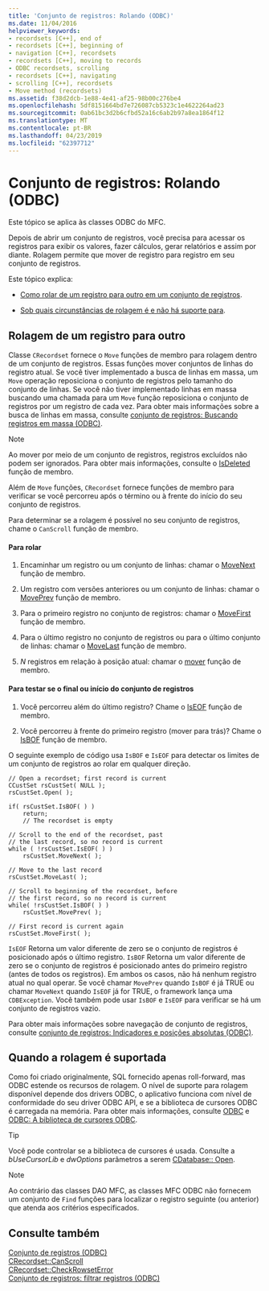 ```yaml
---
title: 'Conjunto de registros: Rolando (ODBC)'
ms.date: 11/04/2016
helpviewer_keywords:
- recordsets [C++], end of
- recordsets [C++], beginning of
- navigation [C++], recordsets
- recordsets [C++], moving to records
- ODBC recordsets, scrolling
- recordsets [C++], navigating
- scrolling [C++], recordsets
- Move method (recordsets)
ms.assetid: f38d2dcb-1e88-4e41-af25-98b00c276be4
ms.openlocfilehash: 5df8151664bd7e726087cb5323c1e4622264ad23
ms.sourcegitcommit: 0ab61bc3d2b6cfbd52a16c6ab2b97a8ea1864f12
ms.translationtype: MT
ms.contentlocale: pt-BR
ms.lasthandoff: 04/23/2019
ms.locfileid: "62397712"
---
```

# <a name="recordset-scrolling-odbc"></a>Conjunto de registros: Rolando (ODBC)

Este tópico se aplica às classes ODBC do MFC.

Depois de abrir um conjunto de registros, você precisa para acessar os registros para exibir os valores, fazer cálculos, gerar relatórios e assim por diante. Rolagem permite que mover de registro para registro em seu conjunto de registros.

Este tópico explica:

- [Como rolar de um registro para outro em um conjunto de registros](#_core_scrolling_from_one_record_to_another).

- [Sob quais circunstâncias de rolagem é e não há suporte para](#_core_when_scrolling_is_supported).

##  <a name="_core_scrolling_from_one_record_to_another"></a> Rolagem de um registro para outro

Classe `CRecordset` fornece o `Move` funções de membro para rolagem dentro de um conjunto de registros. Essas funções mover conjuntos de linhas do registro atual. Se você tiver implementado a busca de linhas em massa, um `Move` operação reposiciona o conjunto de registros pelo tamanho do conjunto de linhas. Se você não tiver implementado linhas em massa buscando uma chamada para um `Move` função reposiciona o conjunto de registros por um registro de cada vez. Para obter mais informações sobre a busca de linhas em massa, consulte [conjunto de registros: Buscando registros em massa (ODBC)](../../data/odbc/recordset-fetching-records-in-bulk-odbc.md).

> [!NOTE]
>  Ao mover por meio de um conjunto de registros, registros excluídos não podem ser ignorados. Para obter mais informações, consulte o [IsDeleted](../../mfc/reference/crecordset-class.md#isdeleted) função de membro.

Além de `Move` funções, `CRecordset` fornece funções de membro para verificar se você percorreu após o término ou à frente do início do seu conjunto de registros.

Para determinar se a rolagem é possível no seu conjunto de registros, chame o `CanScroll` função de membro.

#### <a name="to-scroll"></a>Para rolar

1. Encaminhar um registro ou um conjunto de linhas: chamar o [MoveNext](../../mfc/reference/crecordset-class.md#movenext) função de membro.

1. Um registro com versões anteriores ou um conjunto de linhas: chamar o [MovePrev](../../mfc/reference/crecordset-class.md#moveprev) função de membro.

1. Para o primeiro registro no conjunto de registros: chamar o [MoveFirst](../../mfc/reference/crecordset-class.md#movefirst) função de membro.

1. Para o último registro no conjunto de registros ou para o último conjunto de linhas: chamar o [MoveLast](../../mfc/reference/crecordset-class.md#movelast) função de membro.

1. *N* registros em relação à posição atual: chamar o [mover](../../mfc/reference/crecordset-class.md#move) função de membro.

#### <a name="to-test-for-the-end-or-the-beginning-of-the-recordset"></a>Para testar se o final ou início do conjunto de registros

1. Você percorreu além do último registro? Chame o [IsEOF](../../mfc/reference/crecordset-class.md#iseof) função de membro.

1. Você percorreu à frente do primeiro registro (mover para trás)? Chame o [IsBOF](../../mfc/reference/crecordset-class.md#isbof) função de membro.

O seguinte exemplo de código usa `IsBOF` e `IsEOF` para detectar os limites de um conjunto de registros ao rolar em qualquer direção.

```
// Open a recordset; first record is current
CCustSet rsCustSet( NULL );
rsCustSet.Open( );

if( rsCustSet.IsBOF( ) )
    return;
    // The recordset is empty

// Scroll to the end of the recordset, past
// the last record, so no record is current
while ( !rsCustSet.IsEOF( ) )
    rsCustSet.MoveNext( );

// Move to the last record
rsCustSet.MoveLast( );

// Scroll to beginning of the recordset, before
// the first record, so no record is current
while( !rsCustSet.IsBOF( ) )
    rsCustSet.MovePrev( );

// First record is current again
rsCustSet.MoveFirst( );
```

`IsEOF` Retorna um valor diferente de zero se o conjunto de registros é posicionado após o último registro. `IsBOF` Retorna um valor diferente de zero se o conjunto de registros é posicionado antes do primeiro registro (antes de todos os registros). Em ambos os casos, não há nenhum registro atual no qual operar. Se você chamar `MovePrev` quando `IsBOF` é já TRUE ou chamar `MoveNext` quando `IsEOF` já for TRUE, o framework lança uma `CDBException`. Você também pode usar `IsBOF` e `IsEOF` para verificar se há um conjunto de registros vazio.

Para obter mais informações sobre navegação de conjunto de registros, consulte [conjunto de registros: Indicadores e posições absolutas (ODBC)](../../data/odbc/recordset-bookmarks-and-absolute-positions-odbc.md).

##  <a name="_core_when_scrolling_is_supported"></a> Quando a rolagem é suportada

Como foi criado originalmente, SQL fornecido apenas roll-forward, mas ODBC estende os recursos de rolagem. O nível de suporte para rolagem disponível depende dos drivers ODBC, o aplicativo funciona com nível de conformidade do seu driver ODBC API, e se a biblioteca de cursores ODBC é carregada na memória. Para obter mais informações, consulte [ODBC](../../data/odbc/odbc-basics.md) e [ODBC: A biblioteca de cursores ODBC](../../data/odbc/odbc-the-odbc-cursor-library.md).

> [!TIP]
>  Você pode controlar se a biblioteca de cursores é usada. Consulte a *bUseCursorLib* e *dwOptions* parâmetros a serem [CDatabase:: Open](../../mfc/reference/cdatabase-class.md#open).

> [!NOTE]
>  Ao contrário das classes DAO MFC, as classes MFC ODBC não fornecem um conjunto de `Find` funções para localizar o registro seguinte (ou anterior) que atenda aos critérios especificados.

## <a name="see-also"></a>Consulte também

[Conjunto de registros (ODBC)](../../data/odbc/recordset-odbc.md)<br/>
[CRecordset::CanScroll](../../mfc/reference/crecordset-class.md#canscroll)<br/>
[CRecordset::CheckRowsetError](../../mfc/reference/crecordset-class.md#checkrowseterror)<br/>
[Conjunto de registros: filtrar registros (ODBC)](../../data/odbc/recordset-filtering-records-odbc.md)